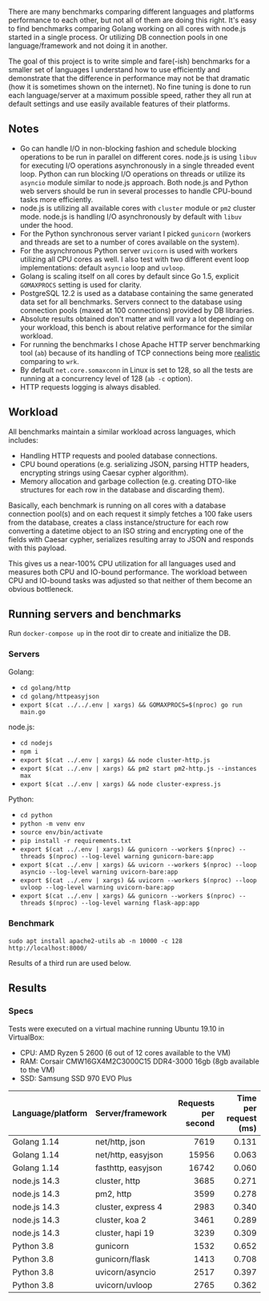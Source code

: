 There are many benchmarks comparing different languages and platforms performance to each other, but not all of them are doing this right. It's easy to find benchmarks comparing Golang working on all cores with node.js started in a single process. Or utilizing DB connection pools in one language/framework and not doing it in another.

The goal of this project is to write simple and fare(-ish) benchmarks for a smaller set of languages I understand how to use efficiently and demonstrate that the difference in performance may not be that dramatic (how it is sometimes shown on the internet). No fine tuning is done to run each language/server at a maximum possible speed, rather they all run at default settings and use easily available features of their platforms.

## Notes

- Go can handle I/O in non-blocking fashion and schedule blocking operations to be run in parallel on different cores. node.js is using `libuv` for executing I/O operations asynchronously in a single threaded event loop. Python can run blocking I/O operations on threads or utilize its `asyncio` module similar to node.js approach. Both node.js and Python web servers should be run in several processes to handle CPU-bound tasks more efficiently.
- node.js is utilizing all available cores with `cluster` module or `pm2` cluster mode. node.js is handling I/O asynchronously by default with `libuv` under the hood.
- For the Python synchronous server variant I picked `gunicorn` (workers and threads are set to a number of cores available on the system).
- For the asynchronous Python server `uvicorn` is used with workers utilizing all CPU cores as well. I also test with two different event loop implementations: default `asyncio` loop and `uvloop`.
- Golang is scaling itself on all cores by default since Go 1.5, explicit `GOMAXPROCS` setting is used for clarity.
- PostgreSQL 12.2 is used as a database containing the same generated data set for all benchmarks. Servers connect to the database using connection pools (maxed at 100 connections) provided by DB libraries.
- Absolute results obtained don't matter and will vary a lot depending on your workload, this bench is about relative performance for the similar workload.
- For running the benchmarks I chose Apache HTTP server benchmarking tool (`ab`) because of its handling of TCP connections being more [realistic](http://gwan.com/en_apachebench_httperf.html) comparing to `wrk`.
- By default `net.core.somaxconn` in Linux is set to 128, so all the tests are running at a concurrency level of 128 (`ab -c` option).
- HTTP requests logging is always disabled.

## Workload

All benchmarks maintain a similar workload across languages, which includes:

- Handling HTTP requests and pooled database connections.
- CPU bound operations (e.g. serializing JSON, parsing HTTP headers, encrypting strings using Caesar cypher algorithm).
- Memory allocation and garbage collection (e.g. creating DTO-like structures for each row in the database and discarding them).

Basically, each benchmark is running on all cores with a database connection pool(s) and on each request it simply fetches a 100 fake users from the database, creates a class instance/structure for each row converting a datetime object to an ISO string and encrypting one of the fields with Caesar cypher, serializes resulting array to JSON and responds with this payload.

This gives us a near-100% CPU utilization for all languages used and measures both CPU and IO-bound performance. The workload between CPU and IO-bound tasks was adjusted so that neither of them become an obvious bottleneck.

## Running servers and benchmarks

Run `docker-compose up` in the root dir to create and initialize the DB.

### Servers

Golang:
- `cd golang/http`
- `cd golang/httpeasyjson`
- `export $(cat ../../.env | xargs) && GOMAXPROCS=$(nproc) go run main.go`

node.js:
- `cd nodejs`
- `npm i`
- `export $(cat ../.env | xargs) && node cluster-http.js`
- `export $(cat ../.env | xargs) && pm2 start pm2-http.js --instances max`
- `export $(cat ../.env | xargs) && node cluster-express.js`

Python:
- `cd python`
- `python -m venv env`
- `source env/bin/activate`
- `pip install -r requirements.txt`
- `export $(cat ../.env | xargs) && gunicorn --workers $(nproc) --threads $(nproc) --log-level warning gunicorn-bare:app`
- `export $(cat ../.env | xargs) && uvicorn --workers $(nproc) --loop asyncio --log-level warning uvicorn-bare:app`
- `export $(cat ../.env | xargs) && uvicorn --workers $(nproc) --loop uvloop --log-level warning uvicorn-bare:app`
- `export $(cat ../.env | xargs) && gunicorn --workers $(nproc) --threads $(nproc) --log-level warning flask-app:app`

### Benchmark

`sudo apt install apache2-utils`
`ab -n 10000 -c 128 http://localhost:8000/`

Results of a third run are used below.

## Results

### Specs

Tests were executed on a virtual machine running Ubuntu 19.10 in VirtualBox:

- CPU: AMD Ryzen 5 2600 (6 out of 12 cores available to the VM)
- RAM: Corsair CMW16GX4M2C3000C15 DDR4-3000 16gb (8gb available to the VM)
- SSD: Samsung SSD 970 EVO Plus

| Language/platform | Server/framework   | Requests per second  | Time per request (ms) |
| ----------------- | ------------------ | --------------------:| ---------------------:|
| Golang 1.14       | net/http, json     | 7619                 | 0.131                 |
| Golang 1.14       | net/http, easyjson | 15956                | 0.063                 |
| Golang 1.14       | fasthttp, easyjson | 16742                | 0.060                 |
| node.js 14.3      | cluster, http      | 3685                 | 0.271                 |
| node.js 14.3      | pm2, http          | 3599                 | 0.278                 |
| node.js 14.3      | cluster, express 4 | 2983                 | 0.340                 |
| node.js 14.3      | cluster, koa 2     | 3461                 | 0.289                 |
| node.js 14.3      | cluster, hapi 19   | 3239                 | 0.309                 |
| Python 3.8        | gunicorn           | 1532                 | 0.652                 |
| Python 3.8        | gunicorn/flask     | 1413                 | 0.708                 |
| Python 3.8        | uvicorn/asyncio    | 2517                 | 0.397                 |
| Python 3.8        | uvicorn/uvloop     | 2765                 | 0.362                 |
